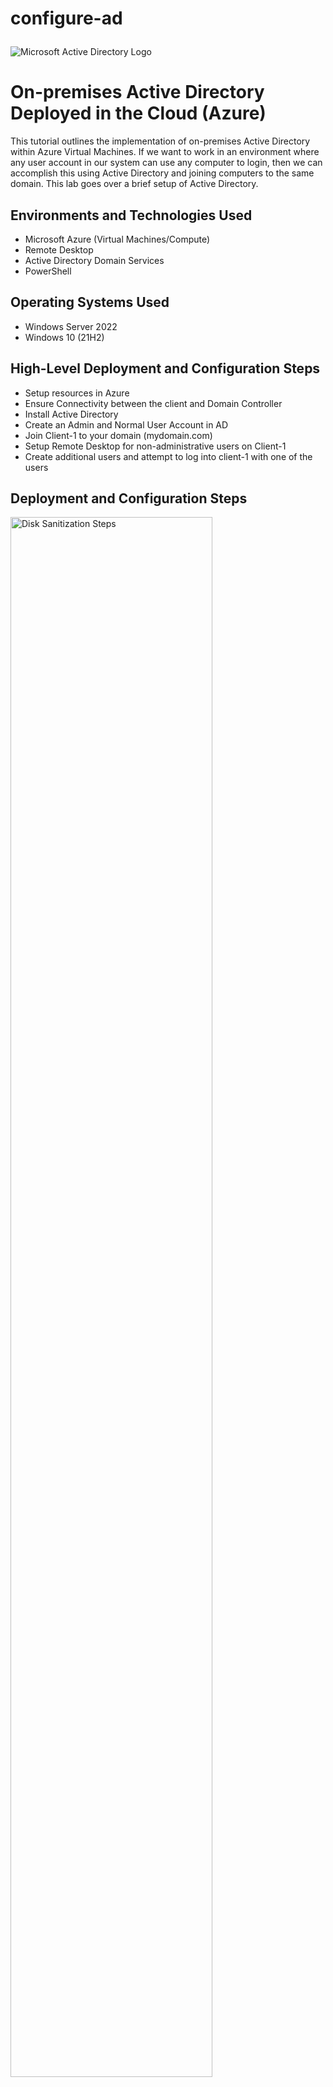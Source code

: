 # configure-ad<p align="center">
<img src="https://i.imgur.com/pU5A58S.png" alt="Microsoft Active Directory Logo"/>
</p>

<h1>On-premises Active Directory Deployed in the Cloud (Azure)</h1>
This tutorial outlines the implementation of on-premises Active Directory within Azure Virtual Machines. If we want to work in an environment where any user account in our system can use any computer to login, then we can accomplish this using Active Directory and joining computers to the same domain. This lab goes over a brief setup of Active Directory. <br />


<h2>Environments and Technologies Used</h2>

- Microsoft Azure (Virtual Machines/Compute)
- Remote Desktop
- Active Directory Domain Services
- PowerShell

<h2>Operating Systems Used </h2>

- Windows Server 2022
- Windows 10 (21H2)

<h2>High-Level Deployment and Configuration Steps</h2>

- Setup resources in Azure
- Ensure Connectivity between the client and Domain Controller
- Install Active Directory
- Create an Admin and Normal User Account in AD
- Join Client-1 to your domain (mydomain.com)
- Setup Remote Desktop for non-administrative users on Client-1
- Create additional users and attempt to log into client-1 with one of the users

<h2>Deployment and Configuration Steps</h2>

<p>
<img src="https://i.imgur.com/hFuAmyY.png" height="80%" width="80%" alt="Disk Sanitization Steps"/>
</p>
<p>
First we are going to create two Virtual Machines within Microsoft Azure. The first VM will be a Windows server and the second VM will be running Windows 10. The Windows Server VM will act as our Domain Controller. It is important to setup both machines in the same region so that they can also be set to the same network. Also when creating the Windows 10 VM, set it to use the same virtual network as the Windows Server VM in "networking" settings. After having created both VMs, set the NIC of the DC to static so that the Client VM can be joined to the same domain. 
</p>
<br />

<p>
<img src="https://i.imgur.com/Fciigog.png" height="80%" width="80%" alt="Disk Sanitization Steps"/>
</p>
<p>
Now we can ensure connectivity between the DC and Client VMs by logging into the DC and enabling ICMPv4 on the local Windows Firewall. Open "wf.msc" and go to "Inbound Rules" and enable both rules which include "Core Networking Diagnostics". Now if we remotely connect to our other VM we should be able to test our connectivity by pinging the DC with the ping command from the command line. 
</p>
<br />

<p>
<img src="https://i.imgur.com/VOae2AV.png" height="80%" width="80%" alt="Disk Sanitization Steps"/>
</p>
<p>
We move on to install Active Directory now on our DC. In the Server Manager click "add roles and features" and keep selecting "next" until you reach the tab labeled "Server Roles". Add "Active Directory Domain Services". Afterwards, click the prompt to install AD. After closing your current window, you can click on a flag icon which will bring up a prompt. From this, click on "promote this server to a Domain Controller". 
</p>
<br />

<p>
<img src="https://i.imgur.com/6Suwt00.png" height="80%" width="80%" alt="Disk Sanitization Steps"/>
</p>
<p>
This will bring up a prompt where we will select "add a new forest" then give your domain a name. Click next and assign your DC a password as well. Keep clicking "next" through the tabs until you reach "Installation" where you can then properly install Active Directory. Now we need to restart the VM and then reconnect remotely again. 
</p>
<br />

<p>
<img src="https://i.imgur.com/DJmEXEB.png" height="80%" width="80%" alt="Disk Sanitization Steps"/>
</p>
<p>
Lorem ipsum dolor sit amet, consectetur adipiscing elit, sed do eiusmod tempor incididunt ut labore et dolore magna aliqua. Ut enim ad minim veniam, quis nostrud exercitation ullamco laboris nisi ut aliquip ex ea commodo consequat. Duis aute irure dolor in reprehenderit in voluptate velit esse cillum dolore eu fugiat nulla pariatur.
</p>
<br />


